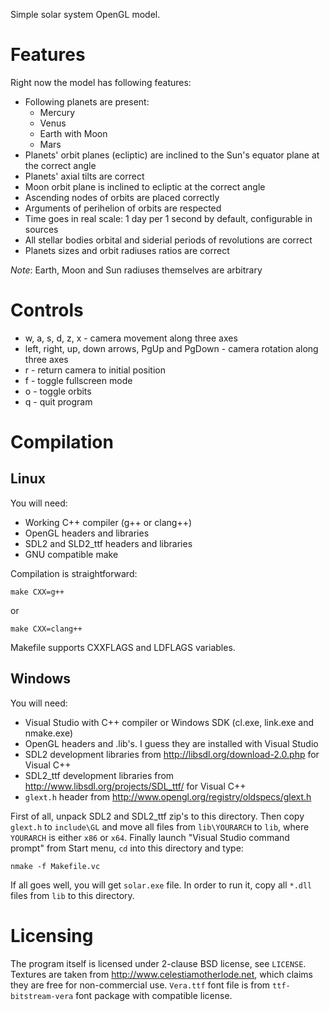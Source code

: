 Simple solar system OpenGL model.

Features
========

Right now the model has following features:

* Following planets are present:
    - Mercury
    - Venus
    - Earth with Moon
    - Mars
* Planets' orbit planes (ecliptic) are inclined to the Sun's equator plane at the correct angle
* Planets' axial tilts are correct
* Moon orbit plane is inclined to ecliptic at the correct angle
* Ascending nodes of orbits are placed correctly
* Arguments of perihelion of orbits are respected
* Time goes in real scale: 1 day per 1 second by default, configurable in sources
* All stellar bodies orbital and siderial periods of revolutions are correct
* Planets sizes and orbit radiuses ratios are correct

*Note*: Earth, Moon and Sun radiuses themselves are arbitrary

Controls
========

* w, a, s, d, z, x - camera movement along three axes
* left, right, up, down arrows, PgUp and PgDown - camera rotation along three axes
* r - return camera to initial position
* f - toggle fullscreen mode
* o - toggle orbits
* q - quit program

Compilation
===========

Linux
-----

You will need:

* Working C++ compiler (g++ or clang++)
* OpenGL headers and libraries
* SDL2 and SLD2_ttf headers and libraries
* GNU compatible make

Compilation is straightforward:

    make CXX=g++

or

    make CXX=clang++

Makefile supports CXXFLAGS and LDFLAGS variables.

Windows
-------

You will need:

* Visual Studio with C++ compiler or Windows SDK (cl.exe, link.exe and nmake.exe)
* OpenGL headers and .lib's. I guess they are installed with Visual Studio
* SDL2 development libraries from <http://libsdl.org/download-2.0.php> for Visual C++
* SDL2_ttf development libraries from <http://www.libsdl.org/projects/SDL_ttf/> for Visual C++
* `glext.h` header from <http://www.opengl.org/registry/oldspecs/glext.h>

First of all, unpack SDL2 and SDL2_ttf zip's to this directory. Then copy `glext.h` to `include\GL` and move all files from `lib\YOURARCH` to `lib`, where `YOURARCH` is either `x86` or `x64`. Finally launch "Visual Studio command prompt" from Start menu, `cd` into this directory and type:

    nmake -f Makefile.vc

If all goes well, you will get `solar.exe` file. In order to run it, copy all `*.dll` files from `lib` to this directory.

Licensing
=========

The program itself is licensed under 2-clause BSD license, see `LICENSE`. Textures are taken from <http://www.celestiamotherlode.net>, which claims they are free for non-commercial use. `Vera.ttf` font file is from `ttf-bitstream-vera` font package with compatible license.
